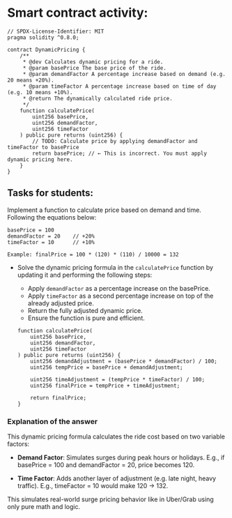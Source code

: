 # Smart contract activity:

```solidity
// SPDX-License-Identifier: MIT
pragma solidity ^0.8.0;

contract DynamicPricing {
    /**
     * @dev Calculates dynamic pricing for a ride.
     * @param basePrice The base price of the ride.
     * @param demandFactor A percentage increase based on demand (e.g. 20 means +20%).
     * @param timeFactor A percentage increase based on time of day (e.g. 10 means +10%).
     * @return The dynamically calculated ride price.
     */
    function calculatePrice(
        uint256 basePrice,
        uint256 demandFactor,
        uint256 timeFactor
    ) public pure returns (uint256) {
        // TODO: Calculate price by applying demandFactor and timeFactor to basePrice
        return basePrice; // ← This is incorrect. You must apply dynamic pricing here.
    }
}

```

## Tasks for students:

Implement a function to calculate price based on demand and time. Following the equations below:

```text
basePrice = 100
demandFactor = 20    // +20%
timeFactor = 10      // +10%

Example: finalPrice = 100 * (120) * (110) / 10000 = 132
```

- Solve the dynamic pricing formula in the `calculatePrice` function by updating it and performing the following steps:

  - Apply `demandFactor` as a percentage increase on the basePrice.
  - Apply `timeFactor` as a second percentage increase on top of the already adjusted price.
  - Return the fully adjusted dynamic price.
  - Ensure the function is pure and efficient.

  ```solidity
  function calculatePrice(
      uint256 basePrice,
      uint256 demandFactor,
      uint256 timeFactor
  ) public pure returns (uint256) {
      uint256 demandAdjustment = (basePrice * demandFactor) / 100;
      uint256 tempPrice = basePrice + demandAdjustment;

      uint256 timeAdjustment = (tempPrice * timeFactor) / 100;
      uint256 finalPrice = tempPrice + timeAdjustment;

      return finalPrice;
  }
  ```

### Explanation of the answer

This dynamic pricing formula calculates the ride cost based on two variable factors:

- **Demand Factor**: Simulates surges during peak hours or holidays. E.g., if basePrice = 100 and demandFactor = 20, price becomes 120.

- **Time Factor**: Adds another layer of adjustment (e.g. late night, heavy traffic). E.g., timeFactor = 10 would make 120 → 132.

This simulates real-world surge pricing behavior like in Uber/Grab using only pure math and logic.
